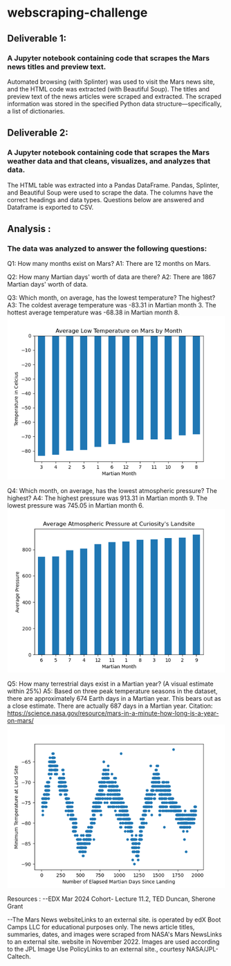 # webscraping-challenge

## Deliverable 1: 
### A Jupyter notebook containing code that scrapes the Mars news titles and preview text.
Automated browsing (with Splinter) was used to visit the Mars news site, and the HTML code was extracted (with Beautiful Soup). 
The titles and preview text of the news articles were scraped and extracted. 
The scraped information was stored in the specified Python data structure—specifically, a list of dictionaries.

## Deliverable 2: 
### A Jupyter notebook containing code that scrapes the Mars weather data and that cleans, visualizes, and analyzes that data.
The HTML table was extracted into a Pandas DataFrame. Pandas, Splinter, and Beautiful Soup were used to scrape the data. 
The columns have the correct headings and data types. 
Questions below are answered and Dataframe is exported to CSV. 


## Analysis :
### The data was analyzed to answer the following questions:
Q1: How many months exist on Mars?
A1: There are 12 months on Mars. 

Q2: How many Martian days' worth of data are there?
A2: There are 1867 Martian days' worth of data.

Q3: Which month, on average, has the lowest temperature? The highest? 
A3: 
The coldest average temperature was -83.31 in Martian month 3.
The hottest average temperature was -68.38 in Martian month 8.
![alt text](Average_Low_Temp_by_month_sorted.png)

Q4: Which month, on average, has the lowest atmospheric pressure? The highest? 
A4: 
The highest pressure was 913.31 in Martian month 9.
The lowest pressure was 745.05 in Martian month 6.
![alt text](Average_Pressure_by_month.png)

Q5: How many terrestrial days exist in a Martian year? (A visual estimate within 25%)
A5:
Based on three peak temperature seasons in the dataset, there are approximately 674 Earth days in a Martian year.
This bears out as a close estimate. There are actually 687 days in a Martian year.
Citation: https://science.nasa.gov/resource/mars-in-a-minute-how-long-is-a-year-on-mars/
![alt text](Martian_Seasons.png)


Resources :
--EDX Mar 2024  Cohort- Lecture 11.2, TED Duncan, Sherone Grant

--The Mars News websiteLinks to an external site. is operated by edX Boot Camps LLC for educational purposes only. The news article titles, summaries, dates, and images were scraped from NASA's Mars NewsLinks to an external site. website in November 2022. Images are used according to the JPL Image Use PolicyLinks to an external site., courtesy NASA/JPL-Caltech.